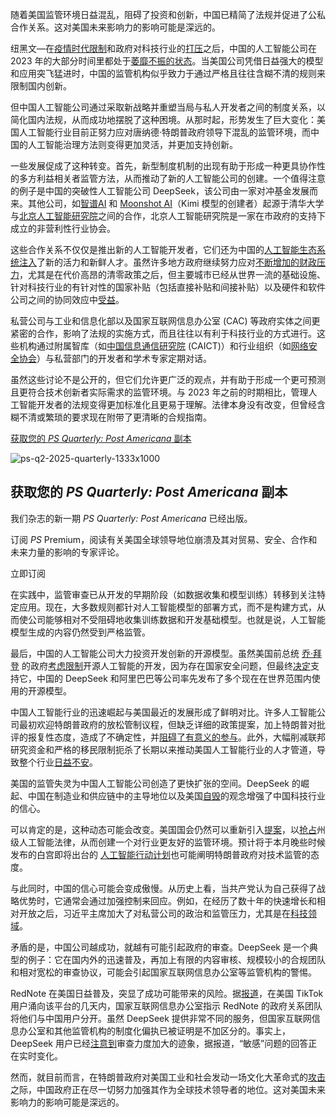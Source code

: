 随着美国监管环境日益混乱，阻碍了投资和创新，中国已精简了法规并促进了公私合作关系。这对美国未来影响力的影响可能是深远的。

纽黑文—在[疫情时代限制](https://carnegieendowment.org/posts/2022/12/chinas-zero-covid-policy-is-a-double-edged-sword)和政府对科技行业的[打压](https://digichina.stanford.edu/work/is-chinas-tech-crackdown-or-rectification-over/)之后，中国的人工智能公司在 2023 年的大部分时间里都处于[萎靡不振的状态](https://www.newyorker.com/magazine/2023/10/30/chinas-age-of-malaise)。当美国公司凭借日益强大的模型和应用突飞猛进时，中国的监管机构似乎致力于通过严格且往往含糊不清的规则来限制国内创新。

但中国人工智能公司通过采取新战略并重塑当局与私人开发者之间的制度关系，以简化国内法规，从而成功地摆脱了这种困境。从那时起，形势发生了巨大变化：美国人工智能行业目前正努力应对唐纳德·特朗普政府领导下混乱的监管环境，而中国的人工智能治理方法则变得更加灵活，并更加支持创新。

一些发展促成了这种转变。首先，新型制度机制的出现有助于形成一种更具协作性的多方利益相关者监管方法，从而推动了新的人工智能公司的创建。一个值得注意的例子是中国的突破性人工智能公司 DeepSeek，该公司由一家对冲基金发展而来。其他公司，如[智谱AI](https://www.zhipuai.cn/) 和 [Moonshot AI](https://www.moonshot.cn/)（Kimi 模型的创建者）起源于清华大学与[北京人工智能研究院](https://www.baai.ac.cn/en/)之间的合作，北京人工智能研究院是一家在市政府的支持下成立的非营利性行业协会。

这些合作关系不仅仅是推出新的人工智能开发者，它们还为中国的[人工智能生态系统注入](https://datainnovation.org/2024/12/zhipu-ai-chinas-generative-trailblazer-grappling-with-rising-competition/)了新的活力和新鲜人才。虽然许多地方政府继续努力应对[不断增加的财政压力](https://newsletter.npcobserver.com/p/translation-finance-ministers-explanation)，尤其是在代价高昂的清零政策之后，但主要城市已经从世界一流的基础设施、针对科技行业的有针对性的国家补贴（包括直接补贴和间接补贴）以及硬件和软件公司之间的协同效应中[受益](https://www.high-capacity.com/p/chinas-overlapping-tech-industrial)。

私营公司与工业和信息化部以及国家互联网信息办公室 (CAC) 等政府实体之间更紧密的合作，影响了法规的实施方式，而且往往以有利于科技行业的方式进行。这些机构通过附属智库（如[中国信息通信研究院](https://gma.caict.ac.cn/en/plat/cttl-t/caict-and-sunnyoptical-establish-the-joint-lab-for-xr-evaluation) (CAICT)）和行业组织（如[网络安全协会](https://www.cybersac.cn/Index)）与私营部门的开发者和学术专家定期对话。

虽然这些讨论不是公开的，但它们允许更广泛的观点，并有助于形成一个更可预测且更符合技术创新者实际需求的监管环境。与 2023 年之前的时期相比，管理人工智能开发者的法规变得更加标准化且更易于理解。法律本身没有改变，但曾经含糊不清或繁琐的要求现在附带了更清晰的合规指南。

[获取您的 *PS Quarterly: Post Americana* 副本](https://www.project-syndicate.org/order/subscription?route=commentary&url=trump-administration-chaos-is-jeopardizing-us-ai-leadership-by-karman-lucero-2025-07&trigger=ArticlePromo&redirect=%2Fcommentary%2Ftrump-administration-chaos-is-jeopardizing-us-ai-leadership-by-karman-lucero-2025-07)

![ps-q2-2025-quarterly-1333x1000](https://webapi.project-syndicate.org/library/67943e926b9ad878994863fc8e0b6811.16-9-medium.1.jpg)

## 获取您的 *PS Quarterly: Post Americana* 副本

我们杂志的新一期 *PS Quarterly: Post Americana* 已经出版。

订阅 *PS* Premium，阅读有关美国全球领导地位崩溃及其对贸易、安全、合作和未来力量的影响的专家评论。

立即订阅

在实践中，监管审查已从开发的早期阶段（如数据收集和模型训练）转移到关注特定应用。现在，大多数规则都针对人工智能模型的部署方式，而不是构建方式，从而使公司能够相对不受阻碍地收集训练数据和开发基础模型。也就是说，人工智能模型生成的内容仍然受到严格监管。

最后，中国的人工智能公司大力投资开发创新的开源模型。虽然美国前总统 [乔·拜登](https://www.project-syndicate.org/columnist/joseph-biden-jr) 的政府[考虑限制](https://apnews.com/article/ai-executive-order-biden-opensource-models-1c42092e55729d731d246440094f7fed)开源人工智能的开发，因为存在国家安全问题，但最终[决定](https://www.ntia.gov/programs-and-initiatives/artificial-intelligence/open-model-weights-report)支持它，中国的 DeepSeek 和阿里巴巴等公司率先发布了多个现在在世界范围内使用的开源模型。

中国人工智能行业的迅速崛起与美国最近的发展形成了鲜明对比。许多人工智能公司最初欢迎特朗普政府的放松管制议程，但缺乏详细的政策提案，加上特朗普对批评的报复性态度，造成了不确定性，并[阻碍了有意义的参与](https://www.theinformation.com/articles/electric-fear-trumps-wrath-kept-industry-lobbying-save-ai-data-center-subsidies-now)。此外，大幅削减联邦研究资金和严格的移民限制扼杀了长期以来推动美国人工智能行业的人才管道，导致整个行业[日益不安](https://www.project-syndicate.org/commentary/why-china-may-win-the-ai-race-by-qiyuan-xu-and-yaqiang-wang-2025-05)。

美国的监管失灵为中国人工智能公司创造了更快扩张的空间。DeepSeek 的崛起、中国在制造业和供应链中的主导地位以及美国[自毁](https://www.project-syndicate.org/commentary/trump-war-on-elite-universities-result-of-class-resentment-by-ian-buruma-2025-06)的观念增强了中国科技行业的信心。

可以肯定的是，这种动态可能会改变。美国国会仍然可以重新引入[提案](https://www.project-syndicate.org/commentary/us-trump-administration-tries-bullying-its-way-to-ai-dominance-by-brian-j-chen-2025-06)，以[抢占](https://techcrunch.com/2025/06/27/congress-might-block-state-ai-laws-for-a-decade-heres-what-it-means/)州级人工智能法律，从而创建一个对行业更友好的监管环境。预计将于本月晚些时候发布的白宫即将出台的 [人工智能行动计划](https://www.reuters.com/legal/government/trump-plans-executive-orders-power-ai-growth-race-with-china-2025-06-27/)也可能阐明特朗普政府对技术监管的态度。

与此同时，中国的信心可能会变成傲慢。从历史上看，当共产党认为自己获得了战略优势时，它通常会通过加强控制来回应。例如，在经历了数十年的快速增长和相对开放之后，习近平主席加大了对私营公司的政治和监管压力，尤其是在[科技领域](https://thechinaproject.com/big-tech-crackdown-timeline/)。

矛盾的是，中国公司越成功，就越有可能引起政府的审查。DeepSeek 是一个典型的例子：它在国内外的迅速普及，再加上有限的内容审核、规模较小的合规团队和相对宽松的审查协议，可能会引起国家互联网信息办公室等监管机构的警惕。

RedNote 在美国日益普及，突显了成功可能带来的风险。据[报道](https://www.theinformation.com/articles/tiktok-users-move-to-chinese-app-rednote-alarms-beijings-censors?rc=vndk37)，在美国 TikTok 用户涌向该平台的几天内，国家互联网信息办公室指示 RedNote 的政府关系团队将他们与中国用户分开。虽然 DeepSeek 提供非常不同的服务，但国家互联网信息办公室和其他监管机构的制度化偏执已被证明是不加区分的。事实上，DeepSeek 用户已经[注意到](https://www.reddit.com/r/OpenAI/comments/1ic3kl6/deepseek_censorship_1984_rectifying_in_real_time/)审查力度加大的迹象，据报道，“敏感”问题的回答正在实时变化。

然而，就目前而言，在特朗普政府对美国工业和社会发动一场文化大革命式的[攻击](https://www.project-syndicate.org/commentary/donald-trump-mao-zedong-cultural-revolution-parallels-by-orville-schell-2025-02)之际，中国政府正在尽一切努力加强其作为全球技术领导者的地位。这对美国未来影响力的影响可能是深远的。
